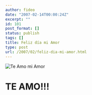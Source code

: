 ```yaml
---
author: fideo
date: "2007-02-14T00:00:24Z"
excerpt: ""
id: 101
post_format: []
status: publish
tags: []
title: Feliz día mi Amor
type: post
url: /2007/02/feliz-dia-mi-amor.html
---
```

![Te Amo mi Amor](http://www.fideox.com.ar/images/diaenamorado.jpg "Te Amo mi Amor")

TE AMO!!!
=========
